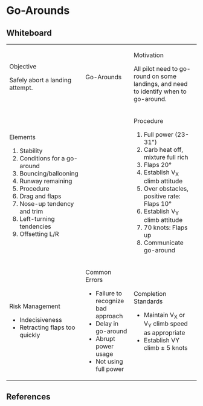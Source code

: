 # Go-Arounds

## Whiteboard

<table className="maneuver-wb">

<tr>

<td className="wb-col-1">

<label>Objective</label>

Safely abort a landing attempt.

</td>

<td className="wb-col-2 maneuver-title">

<label className="maneuver-label">Go-Arounds</label>

</td>

<td className="wb-col-3">

<label>Motivation</label>

All pilot need to go-round on some landings, and need to identify when to go-around.

</td>

</tr>

<tr>

<td className="wb-col-1">

<label>Elements</label>

1. Stability
2. Conditions for a go-around
3. Bouncing/ballooning
4. Runway remaining
5. Procedure
6. Drag and flaps
7. Nose-up tendency and trim
8. Left-turning tendencies
9. Offsetting L/R

</td>

<td className="wb-col-2">

</td>

<td className="wb-col-3">

<label>Procedure</label>

1. Full power (23-31")
2. Carb heat off, mixture full rich
3. Flaps 20&deg;
4. Establish V<sub>X</sub> climb attitude
5. Over obstacles, positive rate: Flaps 10&deg;
6. Establish V<sub>Y</sub> climb attitude
7. 70 knots: Flaps up
8. Communicate go-around

</td>

</tr>

<tr>

<td className="wb-col-1">

<label>Risk Management</label>

- Indecisiveness
- Retracting flaps too quickly

</td>

<td className="wb-col-2">

<label>Common Errors</label>

- Failure to recognize bad approach
- Delay in go-around
- Abrupt power usage
- Not using full power

</td>

<td className="wb-col-3">

<label>Completion Standards</label>

- Maintain V<sub>X</sub> or V<sub>Y</sub> climb speed as appropriate
- Establish VY climb &pm; 5 knots

</td>

</tr>

</table>

## References
